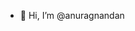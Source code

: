 - 👋 Hi, I’m @anuragnandan


<!---
anuragnandan/anuragnandan is a ✨ special ✨ repository because its `README.md` (this file) appears on your GitHub profile.
You can click the Preview link to take a look at your changes.
--->
